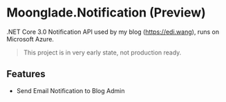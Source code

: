 # Moonglade.Notification (Preview)
.NET Core 3.0 Notification API used by my blog (https://edi.wang), runs on Microsoft Azure.

> This project is in very early state, not production ready.

## Features

- Send Email Notification to Blog Admin